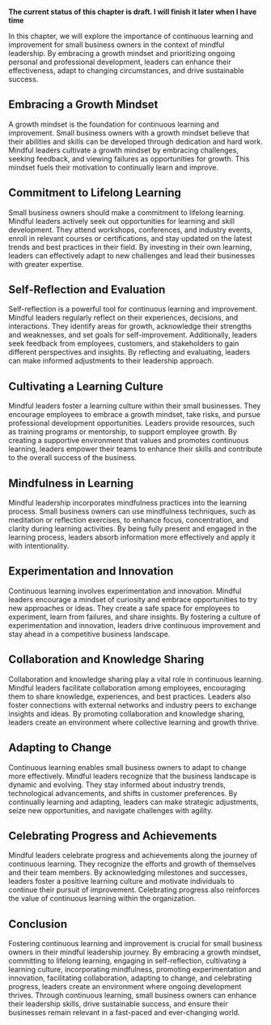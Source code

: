 **The current status of this chapter is draft. I will finish it later when I have time**

In this chapter, we will explore the importance of continuous learning and improvement for small business owners in the context of mindful leadership. By embracing a growth mindset and prioritizing ongoing personal and professional development, leaders can enhance their effectiveness, adapt to changing circumstances, and drive sustainable success.

Embracing a Growth Mindset
--------------------------

A growth mindset is the foundation for continuous learning and improvement. Small business owners with a growth mindset believe that their abilities and skills can be developed through dedication and hard work. Mindful leaders cultivate a growth mindset by embracing challenges, seeking feedback, and viewing failures as opportunities for growth. This mindset fuels their motivation to continually learn and improve.

Commitment to Lifelong Learning
-------------------------------

Small business owners should make a commitment to lifelong learning. Mindful leaders actively seek out opportunities for learning and skill development. They attend workshops, conferences, and industry events, enroll in relevant courses or certifications, and stay updated on the latest trends and best practices in their field. By investing in their own learning, leaders can effectively adapt to new challenges and lead their businesses with greater expertise.

Self-Reflection and Evaluation
------------------------------

Self-reflection is a powerful tool for continuous learning and improvement. Mindful leaders regularly reflect on their experiences, decisions, and interactions. They identify areas for growth, acknowledge their strengths and weaknesses, and set goals for self-improvement. Additionally, leaders seek feedback from employees, customers, and stakeholders to gain different perspectives and insights. By reflecting and evaluating, leaders can make informed adjustments to their leadership approach.

Cultivating a Learning Culture
------------------------------

Mindful leaders foster a learning culture within their small businesses. They encourage employees to embrace a growth mindset, take risks, and pursue professional development opportunities. Leaders provide resources, such as training programs or mentorship, to support employee growth. By creating a supportive environment that values and promotes continuous learning, leaders empower their teams to enhance their skills and contribute to the overall success of the business.

Mindfulness in Learning
-----------------------

Mindful leadership incorporates mindfulness practices into the learning process. Small business owners can use mindfulness techniques, such as meditation or reflection exercises, to enhance focus, concentration, and clarity during learning activities. By being fully present and engaged in the learning process, leaders absorb information more effectively and apply it with intentionality.

Experimentation and Innovation
------------------------------

Continuous learning involves experimentation and innovation. Mindful leaders encourage a mindset of curiosity and embrace opportunities to try new approaches or ideas. They create a safe space for employees to experiment, learn from failures, and share insights. By fostering a culture of experimentation and innovation, leaders drive continuous improvement and stay ahead in a competitive business landscape.

Collaboration and Knowledge Sharing
-----------------------------------

Collaboration and knowledge sharing play a vital role in continuous learning. Mindful leaders facilitate collaboration among employees, encouraging them to share knowledge, experiences, and best practices. Leaders also foster connections with external networks and industry peers to exchange insights and ideas. By promoting collaboration and knowledge sharing, leaders create an environment where collective learning and growth thrive.

Adapting to Change
------------------

Continuous learning enables small business owners to adapt to change more effectively. Mindful leaders recognize that the business landscape is dynamic and evolving. They stay informed about industry trends, technological advancements, and shifts in customer preferences. By continually learning and adapting, leaders can make strategic adjustments, seize new opportunities, and navigate challenges with agility.

Celebrating Progress and Achievements
-------------------------------------

Mindful leaders celebrate progress and achievements along the journey of continuous learning. They recognize the efforts and growth of themselves and their team members. By acknowledging milestones and successes, leaders foster a positive learning culture and motivate individuals to continue their pursuit of improvement. Celebrating progress also reinforces the value of continuous learning within the organization.

Conclusion
----------

Fostering continuous learning and improvement is crucial for small business owners in their mindful leadership journey. By embracing a growth mindset, committing to lifelong learning, engaging in self-reflection, cultivating a learning culture, incorporating mindfulness, promoting experimentation and innovation, facilitating collaboration, adapting to change, and celebrating progress, leaders create an environment where ongoing development thrives. Through continuous learning, small business owners can enhance their leadership skills, drive sustainable success, and ensure their businesses remain relevant in a fast-paced and ever-changing world.
